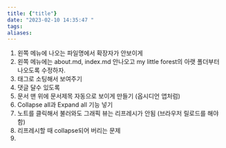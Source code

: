 ```yaml
---
title: {"title"}
date: "2023-02-10 14:35:47 "
tags: 
aliases:
---
```


1. 왼쪽 메뉴에 나오는 파일명에서 확장자가 안보이게
2. 왼쪽 메뉴에는 about.md, index.md 안나오고 my little forest의 아랫 폴더부터 나오도록 수정하자.
3. 태그로 소팅해서 보여주기
4. 댓글 달수 있도록
5. 문서 맨 위에 문서제목 자동으로 보이게 만들기 (옵시디언 앱처럼)
6. Collapse all과 Expand all 기능 넣기
7. 노트를 클릭해서 불러와도 그래픽 뷰는 리프레시가 안됨 (브라우저 릴로드를 해야함)
8. 리프레시할 때 collapse되어 버리는 문제
9. 
